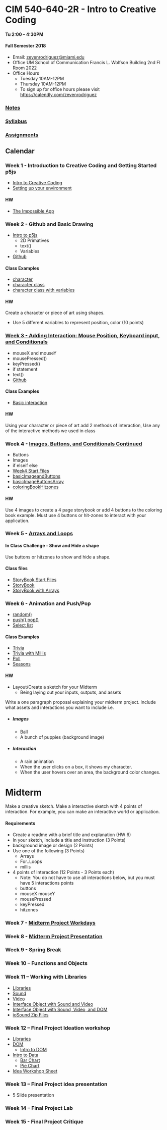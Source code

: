 
# CIM 540-640-2R - Intro to Creative Coding

#### Tu 2:00 – 4:30PM

#### Fall Semester 2018

* Email: zevenrodriguez@miami.edu
* Office UM School of Communication Francis L. Wolfson Building 2nd Fl Room 2022
* Office Hours
  * Tuesday 10AM-12PM
  * Thursday 10AM-12PM
  * To sign up for office hours please visit https://calendly.com/zevenrodriguez

### [Notes](/notes)

### [Syllabus](CIM540-640-2R-IntrotoCreativeCoding.pdf)

### [Assignments](https://github.com/zevenrodriguez/CIM540-640/blob/master/notes/Assignments.md)

## Calendar

### Week 1 -  Introduction to Creative Coding and Getting Started p5js

* [Intro to Creative Coding](/notes/Intro-To-Creative-Coding.md)
* [Setting up your environment](/notes/Setting-Up-Your-Environment.md)

#### HW

* [The Impossible App](/notes/Assignments.md#1-homework---impossible-app)

### Week 2 - Github and Basic Drawing

* [Intro to p5js](https://github.com/zevenrodriguez/CIM540-640/blob/master/notes/Intro-To-p5js.md)
  * 2D Primatives
  * text()
  * Variables
* [Github](/notes/Github.md)

#### Class Examples
* [character](CIM540-640-2R/notes/character)
* [character class](CIM540-640-2R/notes/character-class)
* [character class with variables](CIM540-640-2R/notes/character-var-class)

#### HW

Create a character or piece of art using shapes.
* Use 5 different variables to represent position, color (10 points)

### [Week 3 - Adding Interaction: Mouse Position, Keyboard input, and Conditionals](/notes/Interaction.md)

* mouseX and mouseY
* mousePressed()
* keyPressed()
* if statement
* text()
* [Github](/notes/Github.md)

#### Class Examples
* [Basic interaction](CIM540-640-2R/notes/basicInteraction)

#### HW

Using your character or piece of art add 2 methods of interaction, Use any of the interactive methods we used in class

### Week 4 - [Images, Buttons, and Conditionals Continued](/notes/Interaction.md)

* Buttons
* Images
* if elseif else
* [Week4 Start Files](CIM540-640-2R/notes/week4Start.zip)
* [basicImageandButtons](CIM540-640-2R/notes/basicImageandButtons)
* [basicImageButtonsArray](CIM540-640-2R/notes/basicImageButtonsArray)
* [coloringBookHitzones](CIM540-640-2R/notes/coloringBookHitzones)

#### HW

Use 4 images to create a 4 page storybook or add 4 buttons to the coloring book example. Must use 4 buttons or hit-zones to interact with your application.

### Week 5 - [Arrays and Loops](/notes/Arrays-and-Loops.md)

#### In Class Challenge - Show and Hide a shape

Use buttons or hitzones to show and hide a shape.

#### Class files

* [StoryBook Start Files](CIM540-640-2R/notes/storybook.zip)
* [StoryBook](CIM540-640-2R/notes/storybook/sketchFinished.js)
* [StoryBook with Arrays](CIM540-640-2R/notes/storybook/sketchArray.js)



### Week 6 - Animation and Push/Pop

* [random()](https://p5js.org/reference/#/p5/random)
* [push() pop()](https://p5js.org/reference/#/p5/push)
* [Select list](https://p5js.org/reference/#/p5/createSelect)

#### Class Examples

* [Trivia](CIM540-640-2R/notes/trivia/sketch.js)
* [Trivia with Millis](CIM540-640-2R/notes/triviaMillis/sketch.js)
* [Poll](CIM540-640-2R/notes/pollObject/sketch.js)
* [Seasons](CIM540-640-2R/notes/seasons/sketch.js)

#### HW

* Layout/Create a sketch for your Midterm
  * Being laying out your inputs, outputs, and assets

Write a one paragraph proposal explaining your midterm project. Include what assets and interactions you want to include i.e.

* ##### Images
  * Ball
  * A bunch of puppies (background image)
* ##### Interaction
  * A rain animation
  * When the user clicks on a box, it shows my character.
  * When the user hovers over an area, the background color changes.

# Midterm

Make a creative sketch. Make a interactive sketch with 4 points of interaction. For example, you can make an interactive world or application.

#### Requirements

* Create a readme with a brief title and explanation (HW 6)
* In your sketch, include a title and instruction (3 Points)
* background image or design (2 Points)
* Use one of the following (3 Points)
  * Arrays
  * For..Loops
  * millis
* 4 points of Interaction (12 Points - 3 Points each)
  * Note: You do not have to use all interactions below, but you must have 5 interactions points
  * buttons
  * mouseX mouseY
  * mousePressed
  * keyPressed
  * hitzones

### Week 7 - [Midterm Project Workdays]()

### Week 8 - [Midterm Project Presentation]()

### Week 9 - Spring Break

### Week 10 – Functions and Objects

### Week 11 – Working with Libraries

* [Libraries](https://p5js.org/libraries/)
* [Sound](https://p5js.org/reference/#/libraries/p5.sound)
* [Video](https://p5js.org/reference/#/p5/createVideo)
* [Interface Object with Sound and Video](CIM540-640-2R/notes/ioSoundVideo/sketch.js)
* [Interface Object with Sound, Video, and DOM](CIM540-640-2R/notes/ioSoundVideoDOM/sketch.js)
* [ioSound Zip Files](CIM540-640-2R/notes/ioSoundVideo.zip)


### Week 12 – Final Project Ideation workshop

* [Libraries](https://p5js.org/libraries/)
* [DOM](https://p5js.org/reference/#/libraries/p5.dom)
  * [Intro to DOM](CIM540-640-2R/notes/introToDOM/sketch.js)
* [Intro to Data](https://p5js.org/reference/#/p5/loadTable)
  * [Bar Chart](CIM540-640-2R/notes/barChart/sketch.js)
  * [Pie Chart](CIM540-640-2R/notes/pieChart/sketch.js)
* [Idea Workshop Sheet](/files/IdeaWorkshopEdited-Zeven.pdf)

### Week 13 – Final Project idea presentation

* 5 Slide presentation

### Week 14 – Final Project Lab

### Week 15 - Final Project Critique

